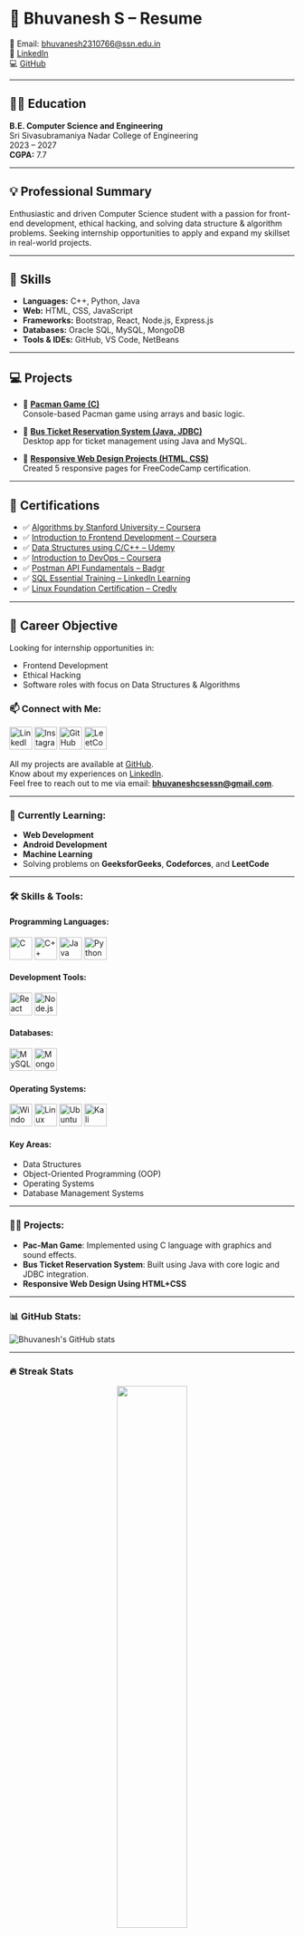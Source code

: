 # 💼 Bhuvanesh S – Resume

📧 Email: bhuvanesh2310766@ssn.edu.in  
🔗 [LinkedIn](https://www.linkedin.com/in/bhuvanesh-cse)  
💻 [GitHub](https://github.com/BHUVANESH-SSN)  

---

## 👨‍🎓 Education

**B.E. Computer Science and Engineering**  
Sri Sivasubramaniya Nadar College of Engineering  
2023 – 2027  
**CGPA:** 7.7

---

## 💡 Professional Summary

Enthusiastic and driven Computer Science student with a passion for front-end development, ethical hacking, and solving data structure & algorithm problems. Seeking internship opportunities to apply and expand my skillset in real-world projects.

---

## 🧠 Skills

- **Languages:** C++, Python, Java  
- **Web:** HTML, CSS, JavaScript  
- **Frameworks:** Bootstrap, React, Node.js, Express.js  
- **Databases:** Oracle SQL, MySQL, MongoDB  
- **Tools & IDEs:** GitHub, VS Code, NetBeans

---

## 💻 Projects

- 🔹 [**Pacman Game (C)**](https://github.com/BHUVANESH-SSN/PACMAN-C)  
  Console-based Pacman game using arrays and basic logic.

- 🔹 [**Bus Ticket Reservation System (Java, JDBC)**](https://github.com/BHUVANESH-SSN/BUS-TICKET-RESERVATION-SYSTEM-JAVA)  
  Desktop app for ticket management using Java and MySQL.

- 🔹 [**Responsive Web Design Projects (HTML, CSS)**](https://github.com/BHUVANESH-SSN/Responsive-Web-Design-FreeCodeCamp)  
  Created 5 responsive pages for FreeCodeCamp certification.

---

## 📜 Certifications

- ✅ [Algorithms by Stanford University – Coursera](https://coursera.org/share/8970bc852cd968fdc54ba4e2a385705d)  
- ✅ [Introduction to Frontend Development – Coursera](https://coursera.org/share/e8a49c4bade8ae649722c40dc0178f43)  
- ✅ [Data Structures using C/C++ – Udemy](https://www.udemy.com/certificate/UC-ebc580ed-d632-4832-8c5a-508c5ce75253/)  
- ✅ [Introduction to DevOps – Coursera](https://coursera.org/share/db9836fa2c8fca5ac013feedb580d105)  
- ✅ [Postman API Fundamentals – Badgr](https://badgr.com/public/assertions/2fv5vfLWTe6odsycqRYqAA)  
- ✅ [SQL Essential Training – LinkedIn Learning](https://www.linkedin.com/learning/certificates/365a5ba231904bc5ff01b58dd1846dfce7cd51daae854c63e0384d8ee9b193af?trk=share_certificate)  
- ✅ [Linux Foundation Certification – Credly](https://www.credly.com/badges/de93b624-981e-4beb-85fc-6ba249d7a107)

---

## 🎯 Career Objective

Looking for internship opportunities in:
- Frontend Development
- Ethical Hacking
- Software roles with focus on Data Structures & Algorithms



### 📫 Connect with Me:
<p>
  <a href="https://www.linkedin.com/in/bhuvanesh-cse/"><img src="https://img.icons8.com/color/48/000000/linkedin.png" alt="LinkedIn" width="40" height="40"/></a>
  <a href="https://www.instagram.com/stoic.bhuvi?igsh=MWx0bzNsMmE5ZWRhcQ=="><img src="https://img.icons8.com/fluency/48/000000/instagram-new.png" alt="Instagram" width="40" height="40"/></a>
  <a href="https://github.com/BHUVANESH-SSN"><img src="https://img.icons8.com/material-outlined/48/000000/github.png" alt="GitHub" width="40" height="40"/></a>
  <a href="https://leetcode.com/u/Bhuvanesh_27/"><img src="https://img.icons8.com/external-tal-revivo-filled-tal-revivo/48/000000/external-level-up-your-coding-skills-and-quickly-land-a-job-logo-filled-tal-revivo.png" alt="LeetCode" width="40" height="40"/></a>
</p>

All my projects are available at [GitHub](https://github.com/BHUVANESH-SSN).  
Know about my experiences on [LinkedIn](https://www.linkedin.com/in/bhuvanesh-cse/).  
Feel free to reach out to me via email: **bhuvaneshcsessn@gmail.com**.

---

### 🌱 Currently Learning:
- **Web Development**
- **Android Development**
- **Machine Learning**
- Solving problems on **GeeksforGeeks**, **Codeforces**, and **LeetCode**

---

### 🛠 Skills & Tools:

#### **Programming Languages**:
<p>
  <img src="https://img.icons8.com/color/48/000000/c-programming.png" alt="C" width="40" height="40"/>
  <img src="https://img.icons8.com/color/48/000000/c-plus-plus-logo.png" alt="C++" width="40" height="40"/>
  <img src="https://img.icons8.com/color/48/000000/java-coffee-cup-logo.png" alt="Java" width="40" height="40"/>
  <img src="https://img.icons8.com/color/48/000000/python.png" alt="Python" width="40" height="40"/>
</p>

#### **Development Tools**:
<p>
  <img src="https://img.icons8.com/color/48/000000/react-native.png" alt="React" width="40" height="40"/>
  <img src="https://img.icons8.com/color/48/000000/nodejs.png" alt="Node.js" width="40" height="40"/>
</p>

#### **Databases**:
<p>
  <img src="https://img.icons8.com/ios-filled/50/000000/mysql-logo.png" alt="MySQL" width="40" height="40"/>
  <img src="https://img.icons8.com/color/48/000000/mongodb.png" alt="MongoDB" width="40" height="40"/>
</p>

#### **Operating Systems**:
<p>
  <img src="https://img.icons8.com/color/48/000000/windows-10.png" alt="Windows" width="40" height="40"/>
  <img src="https://img.icons8.com/color/48/000000/linux.png" alt="Linux" width="40" height="40"/>
  <img src="https://img.icons8.com/color/48/000000/ubuntu--v1.png" alt="Ubuntu" width="40" height="40"/>
  <img src="https://upload.wikimedia.org/wikipedia/commons/2/2b/Kali-dragon-icon.svg" alt="Kali Linux" width="40" height="40"/>

</p>

#### **Key Areas**:
- Data Structures  
- Object-Oriented Programming (OOP)  
- Operating Systems  
- Database Management Systems

---

### 👨‍💻 Projects:
- **Pac-Man Game**: Implemented using C language with graphics and sound effects.  
- **Bus Ticket Reservation System**: Built using Java with core logic and JDBC integration.
- **Responsive Web Design Using HTML+CSS** 

---

### 📊 GitHub Stats:
![Bhuvanesh's GitHub stats](https://github-readme-stats.vercel.app/api?username=BHUVANESH-SSN&show_icons=true&theme=radical)




---

### 🔥 Streak Stats
<p align="center">
     <img width="49.5%" src="https://nirzak-streak-stats.vercel.app?user=BHUVANESH-SSN&theme=dark&hide_border=true" />
  </p>


<div align="center">
  <h3><b>📍Visitor Count</b></h3>
</div>

<p align="center">
  <img src="https://profile-counter.glitch.me/BHUVANESH-SSN/count.svg" />
</p>
